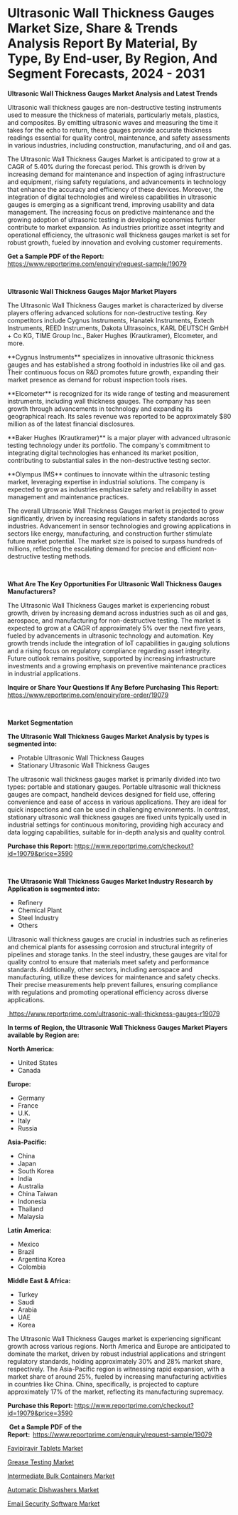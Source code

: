 <p><h1>Ultrasonic Wall Thickness Gauges Market Size, Share & Trends Analysis Report By Material, By Type, By End-user, By Region, And Segment Forecasts, 2024 - 2031</h1></p><p><strong>Ultrasonic Wall Thickness Gauges Market Analysis and Latest Trends</strong></p>
<p><p>Ultrasonic wall thickness gauges are non-destructive testing instruments used to measure the thickness of materials, particularly metals, plastics, and composites. By emitting ultrasonic waves and measuring the time it takes for the echo to return, these gauges provide accurate thickness readings essential for quality control, maintenance, and safety assessments in various industries, including construction, manufacturing, and oil and gas.</p><p>The Ultrasonic Wall Thickness Gauges Market is anticipated to grow at a CAGR of 5.40% during the forecast period. This growth is driven by increasing demand for maintenance and inspection of aging infrastructure and equipment, rising safety regulations, and advancements in technology that enhance the accuracy and efficiency of these devices. Moreover, the integration of digital technologies and wireless capabilities in ultrasonic gauges is emerging as a significant trend, improving usability and data management. The increasing focus on predictive maintenance and the growing adoption of ultrasonic testing in developing economies further contribute to market expansion. As industries prioritize asset integrity and operational efficiency, the ultrasonic wall thickness gauges market is set for robust growth, fueled by innovation and evolving customer requirements.</p></p>
<p><strong>Get a Sample PDF of the Report:&nbsp;</strong> <a href="https://www.reportprime.com/enquiry/request-sample/19079?utm_campaign=1113&utm_medium=2&utm_source=Github&utm_content=ia&utm_term=22112024&utm_id=ultrasonic-wall-thickness-gauges">https://www.reportprime.com/enquiry/request-sample/19079</a></p>
<p>&nbsp;</p>
<p><strong>Ultrasonic Wall Thickness Gauges Major Market Players</strong></p>
<p><p>The Ultrasonic Wall Thickness Gauges market is characterized by diverse players offering advanced solutions for non-destructive testing. Key competitors include Cygnus Instruments, Hanatek Instruments, Extech Instruments, REED Instruments, Dakota Ultrasoincs, KARL DEUTSCH GmbH + Co KG, TIME Group Inc., Baker Hughes (Krautkramer), Elcometer, and more.</p><p>**Cygnus Instruments** specializes in innovative ultrasonic thickness gauges and has established a strong foothold in industries like oil and gas. Their continuous focus on R&D promotes future growth, expanding their market presence as demand for robust inspection tools rises.</p><p>**Elcometer** is recognized for its wide range of testing and measurement instruments, including wall thickness gauges. The company has seen growth through advancements in technology and expanding its geographical reach. Its sales revenue was reported to be approximately $80 million as of the latest financial disclosures. </p><p>**Baker Hughes (Krautkramer)** is a major player with advanced ultrasonic testing technology under its portfolio. The company's commitment to integrating digital technologies has enhanced its market position, contributing to substantial sales in the non-destructive testing sector.</p><p>**Olympus IMS** continues to innovate within the ultrasonic testing market, leveraging expertise in industrial solutions. The company is expected to grow as industries emphasize safety and reliability in asset management and maintenance practices.</p><p>The overall Ultrasonic Wall Thickness Gauges market is projected to grow significantly, driven by increasing regulations in safety standards across industries. Advancement in sensor technologies and growing applications in sectors like energy, manufacturing, and construction further stimulate future market potential. The market size is poised to surpass hundreds of millions, reflecting the escalating demand for precise and efficient non-destructive testing methods.</p></p>
<p>&nbsp;</p>
<p><strong>What Are The Key Opportunities For Ultrasonic Wall Thickness Gauges Manufacturers?</strong></p>
<p><p>The Ultrasonic Wall Thickness Gauges market is experiencing robust growth, driven by increasing demand across industries such as oil and gas, aerospace, and manufacturing for non-destructive testing. The market is expected to grow at a CAGR of approximately 5% over the next five years, fueled by advancements in ultrasonic technology and automation. Key growth trends include the integration of IoT capabilities in gauging solutions and a rising focus on regulatory compliance regarding asset integrity. Future outlook remains positive, supported by increasing infrastructure investments and a growing emphasis on preventive maintenance practices in industrial applications.</p></p>
<p><strong>Inquire or Share Your Questions If Any Before Purchasing This Report:</strong> <a href="https://www.reportprime.com/enquiry/pre-order/19079?utm_campaign=1113&utm_medium=2&utm_source=Github&utm_content=ia&utm_term=22112024&utm_id=ultrasonic-wall-thickness-gauges">https://www.reportprime.com/enquiry/pre-order/19079</a></p>
<p>&nbsp;</p>
<p><strong>Market Segmentation</strong></p>
<p><strong>The Ultrasonic Wall Thickness Gauges Market Analysis by types is segmented into:</strong></p>
<p><ul><li>Protable Ultrasonic Wall Thickness Gauges</li><li>Stationary Ultrasonic Wall Thickness Gauges</li></ul></p>
<p><p>The ultrasonic wall thickness gauges market is primarily divided into two types: portable and stationary gauges. Portable ultrasonic wall thickness gauges are compact, handheld devices designed for field use, offering convenience and ease of access in various applications. They are ideal for quick inspections and can be used in challenging environments. In contrast, stationary ultrasonic wall thickness gauges are fixed units typically used in industrial settings for continuous monitoring, providing high accuracy and data logging capabilities, suitable for in-depth analysis and quality control.</p></p>
<p><strong>Purchase this Report:&nbsp;</strong><a href="https://www.reportprime.com/checkout?id=19079&price=3590&utm_campaign=1113&utm_medium=2&utm_source=Github&utm_content=ia&utm_term=22112024&utm_id=ultrasonic-wall-thickness-gauges">https://www.reportprime.com/checkout?id=19079&price=3590</a></p>
<p>&nbsp;</p>
<p><strong>The Ultrasonic Wall Thickness Gauges Market Industry Research by Application is segmented into:</strong></p>
<p><ul><li>Refinery</li><li>Chemical Plant</li><li>Steel Industry</li><li>Others</li></ul></p>
<p><p>Ultrasonic wall thickness gauges are crucial in industries such as refineries and chemical plants for assessing corrosion and structural integrity of pipelines and storage tanks. In the steel industry, these gauges are vital for quality control to ensure that materials meet safety and performance standards. Additionally, other sectors, including aerospace and manufacturing, utilize these devices for maintenance and safety checks. Their precise measurements help prevent failures, ensuring compliance with regulations and promoting operational efficiency across diverse applications.</p></p>
<p><a href="https://www.reportprime.com/ultrasonic-wall-thickness-gauges-r19079?utm_campaign=1113&utm_medium=2&utm_source=Github&utm_content=ia&utm_term=22112024&utm_id=ultrasonic-wall-thickness-gauges">&nbsp;https://www.reportprime.com/ultrasonic-wall-thickness-gauges-r19079</a></p>
<p><strong>In terms of Region, the Ultrasonic Wall Thickness Gauges Market Players available by Region are:</strong></p>
<p>
    <p> <strong> North America: </strong>
        <ul>
            <li>United States</li>
            <li>Canada</li>
        </ul>
        </p> 
    <p> <strong> Europe: </strong>
        <ul>
            <li>Germany</li>
            <li>France</li>
            <li>U.K.</li>
            <li>Italy</li>
            <li>Russia</li>
        </ul>
        </p> 
    <p> <strong> Asia-Pacific: </strong>
        <ul>
            <li>China</li>
            <li>Japan</li>
            <li>South Korea</li>
            <li>India</li>
            <li>Australia</li>
            <li>China Taiwan</li>
            <li>Indonesia</li>
            <li>Thailand</li>
            <li>Malaysia</li>
        </ul>
        </p> 
    <p> <strong> Latin America: </strong>
        <ul>
            <li>Mexico</li>
            <li>Brazil</li>
            <li>Argentina Korea</li>
            <li>Colombia</li>
        </ul>
        </p> 
    <p> <strong> Middle East & Africa: </strong>
        <ul>
            <li>Turkey</li>
            <li>Saudi</li>
            <li>Arabia</li>
            <li>UAE</li>
            <li>Korea</li>
        </ul>
    </p>
    </p>
<p><p>The Ultrasonic Wall Thickness Gauges market is experiencing significant growth across various regions. North America and Europe are anticipated to dominate the market, driven by robust industrial applications and stringent regulatory standards, holding approximately 30% and 28% market share, respectively. The Asia-Pacific region is witnessing rapid expansion, with a market share of around 25%, fueled by increasing manufacturing activities in countries like China. China, specifically, is projected to capture approximately 17% of the market, reflecting its manufacturing supremacy.</p></p>
<p><strong>Purchase this Report: </strong><a href="https://www.reportprime.com/checkout?id=19079&price=3590&utm_campaign=1113&utm_medium=2&utm_source=Github&utm_content=ia&utm_term=22112024&utm_id=ultrasonic-wall-thickness-gauges">https://www.reportprime.com/checkout?id=19079&price=3590</a></p>
<p>&nbsp;<strong>Get a Sample PDF of the Report:&nbsp;&nbsp;</strong><a href="https://www.reportprime.com/enquiry/request-sample/19079?utm_campaign=1113&utm_medium=2&utm_source=Github&utm_content=ia&utm_term=22112024&utm_id=ultrasonic-wall-thickness-gauges">https://www.reportprime.com/enquiry/request-sample/19079</a></p>
<p><strong></strong></p>
<p><p><a href="https://issuu.com/reportprime-2/docs/favipiravir-tablets-market-size-203_c58f5e1ed3252c?utm_campaign=1113&utm_medium=2&utm_source=Github&utm_content=ia&utm_term=22112024&utm_id=ultrasonic-wall-thickness-gauges">Favipiravir Tablets Market</a></p><p><a href="https://www.linkedin.com/pulse/grease-testing-market-growth-overview-industry-trends-olcje?utm_campaign=1113&utm_medium=2&utm_source=Github&utm_content=ia&utm_term=22112024&utm_id=ultrasonic-wall-thickness-gauges">Grease Testing Market</a></p><p><a href="https://github.com/GenaGaines34/Market-Research-Report-List-1/blob/main/intermediate-bulk-containers-market.md?utm_campaign=1113&utm_medium=2&utm_source=Github&utm_content=ia&utm_term=22112024&utm_id=ultrasonic-wall-thickness-gauges">Intermediate Bulk Containers Market</a></p><p><a href="https://github.com/AbbasMahmud554/Market-Research-Report-List-1/blob/main/automatic-dishwashers-market.md?utm_campaign=1113&utm_medium=2&utm_source=Github&utm_content=ia&utm_term=22112024&utm_id=ultrasonic-wall-thickness-gauges">Automatic Dishwashers Market</a></p><p><a href="https://www.linkedin.com/pulse/anticipated-cagr-117-email-security-software-market-analysis-lzdte?utm_campaign=1113&utm_medium=2&utm_source=Github&utm_content=ia&utm_term=22112024&utm_id=ultrasonic-wall-thickness-gauges">Email Security Software Market</a></p></p>